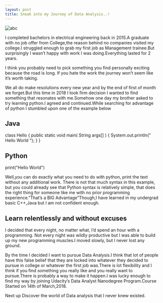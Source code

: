 ```yaml
---
layout: post
title: Sneak into my Journey of Data Analysis..!
---
```


![abc](https://1onjea25cyhx3uvxgs4vu325-wpengine.netdna-ssl.com/wp-content/uploads/2015/12/Creating-your-personal-brand.jpg)

I completed bachelors in electrical engineering back in 2015.A graduate with no job offer from College,the reason behind no companies visited my college.I struggled enough to grab my first job as Management trainee.But surprisingly I wasn’t happy with work I was doing.Everything lasted for 2 years.

I think you probably need to pick something you find personally exciting because the road is long. If you hate the work the journey won’t seem like it’s worth taking.

We all do make resolutions every new year and by the end of first of month we forget.But this time in 2018 I took firm decision I  wanted to find something that resonates with me.Somehow one day my brother asked to try learning python.I agreed and continued.While searching for advantage of python I stumbled upon one of the example below

## Java
class Hello {
  public static void main( String args[] ) {
     System.out.println(" Hello World ");
  }
}


## Python
print("Hello World")

Well,you can do exactly what you need to do with python, print the text without any additional work. There is not that much syntax in this example, but you could already see that Python syntax is relatively simple, that does the right thing  for someone like me with no prior programming experience.”That’s a BIG Advantage”Though,I have learned in my undergrad basic C++,Java but I am not confident enough.

## Learn relentlessly and without excuses
I decided that every night, no matter what, I’d spend an hour with a programming. Not every night was wildly productive but I was able to  build up my new programming muscles.I moved slowly, but I never lost any ground.

By the time I decided I want to pursue Data Analysis.I think that lot of people have this false belief that they are locked into whatever they decided to pursue in college or whatever the first job was.There is lot flexibility and I think if you find something you really like and you really want to pursue.There is probably a way to make it happen.I was lucky enough to find my way by joining Udacity’s Data Analyst Nanodegree Program.Course Started on 14th of March,2018.

Next up Discover the world of Data analysis that I never knew existed.



